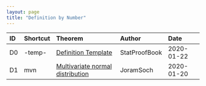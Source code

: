 ```yaml
---
layout: page
title: "Definition by Number"
---
```



| ID | Shortcut | Theorem | Author | Date |
|:-- |:-------- |:------- |:------ |:---- |
| D0 | -temp- | [Definition Template](/D/-temp-.html) | StatProofBook | 2020-01-22 |
| D1 | mvn | [Multivariate normal distribution](/D/mvn.html) | JoramSoch | 2020-01-20 |
